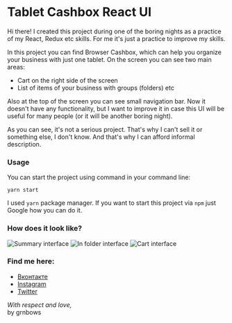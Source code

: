 # Tablet Cashbox React UI
Hi there! I created this project during one of the boring nights as a practice of my React, Redux etc skills. For me it's just a practice to improve my skills.

In this project you can find Browser Cashbox, which can help you organize your business with just one tablet. On the screen you can see two main areas: <br/>
* Cart on the right side of the screen
* List of items of your business with groups (folders) etc 

Also at the top of the screen you can see small navigation bar. Now it doesn't have any functionality, but I want to improve it in case this UI will be useful for many people (or it will be another boring night).

As you can see, it's not a serious project. That's why I can't sell it or something else, I don't know. And that's why I can afford informal description.

### Usage 
You can start the project using command in your command line:
```
yarn start
```
I used `yarn` package manager. If you want to start this project via `npm` just Google how you can do it.

### How does it look like? 
![Summary interface](https://i.ibb.co/0jTMD01/2021-05-31-16-56-14.png)
![In folder interface](https://i.ibb.co/x5XpK9Q/2021-05-31-16-56-31.png)
![Cart interface](https://i.ibb.co/rZwpCqm/2021-05-31-16-56-44.png)

### Find me here:
* [Вконтакте](https://vk.com/grnbows) </br>
* [Instagram](https://www.instagram.com/grnbows) </br>
* [Twitter](https://twitter.com/grnbows) </br>

<i>With respect and love,</i></br> by grnbows
